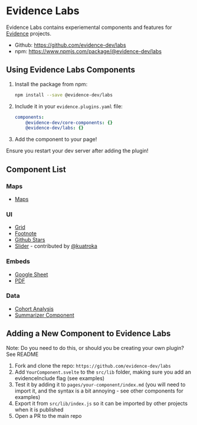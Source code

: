 # Evidence Labs

Evidence Labs contains experiemental components and features for [Evidence](https://evidence.dev) projects.
- Github: https://github.com/evidence-dev/labs
- npm: https://www.npmjs.com/package/@evidence-dev/labs

## Using Evidence Labs Components

1. Install the package from npm:
    ```bash
    npm install --save @evidence-dev/labs
    ```
2. Include it in your `evidence.plugins.yaml` file:

    ```yaml 
    components:
        @evidence-dev/core-components: {}
        @evidence-dev/labs: {}
    ```
3. Add the component to your page!

<Alert status=info>
Ensure you restart your dev server after adding the plugin!
</Alert>



## Component List

### Maps
- [Maps](/maps)

### UI
- [Grid](/grid)
- [Footnote](/footnote)
- [Github Stars](/github-stars)
- [Slider](/slider) - contributed by [@kuatroka](https://github.com/kuatroka)

### Embeds
- [Google Sheet](/google-sheet)
- [PDF](/pdf)

### Data
- [Cohort Analysis](/cohort-analysis)
- [Summarizer Component](/summarizer)


## Adding a New Component to Evidence Labs

<Alert status=warning>
Note: Do you need to do this, or should you be creating your own plugin? See README
</Alert>

1. Fork and clone the repo: `https://github.com/evidence-dev/labs`
1. Add  `YourComponent.svelte` to the `src/lib` folder, making sure you add an evidenceInclude flag (see examples)
1. Test it by adding it to `pages/your-component/index.md` (you will need to import it, and the syntax is a bit annoying - see other components for examples)
1. Export it from `src/lib/index.js` so it can be imported by other projects when it is published
1. Open a PR to the main repo
